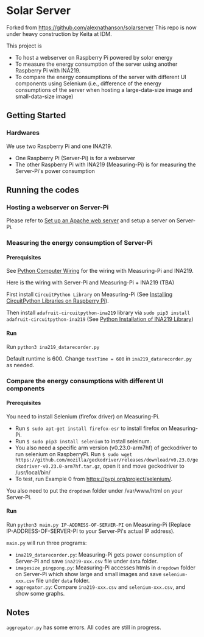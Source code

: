 # Solar Server
Forked from https://github.com/alexnathanson/solarserver
This repo is now under heavy construction by Keita at IDM.

This project is 
- To host a webserver on Raspberry Pi powered by solor energy
- To measure the energy consumption of the server using another Raspberry Pi with INA219.
- To compare the energy consumptions of the server with different UI components using Selenium (i.e., difference of the energy consumptions of the server when hosting a large-data-size image and small-data-size image)

## Getting Started
### Hardwares
We use two Raspberry Pi and one INA219.
- One Raspberry Pi (Server-Pi) is for a webserver
- The other Raspberry Pi with INA219 (Measuring-Pi) is for measuring the Server-Pi's power consumption

## Running the codes
### Hosting a webserver on Server-Pi
Please refer to [Set up an Apache web server](https://projects.raspberrypi.org/en/projects/lamp-web-server-with-wordpress/2) and setup a server on Server-Pi.

### Measuring the energy consumption of Server-Pi
#### Prerequisites
See [Python Computer Wiring](https://learn.adafruit.com/adafruit-ina219-current-sensor-breakout/python-circuitpython) for the wiring with Measuring-Pi and INA219.

Here is the wiring with Server-Pi and Measuring-Pi + INA219
(TBA)

First install `CircuitPython Library` on Measuring-Pi (See [Installing CircuitPython Libraries on Raspberry Pi](https://learn.adafruit.com/circuitpython-on-raspberrypi-linux/installing-circuitpython-on-raspberry-pi)).

Then install `adafruit-circuitpython-ina219` library via `sudo pip3 install adafruit-circuitpython-ina219` (See [Python Installation of INA219 Library](https://learn.adafruit.com/adafruit-ina219-current-sensor-breakout/python-circuitpython#python-installation-of-ina219-library-7-6)) 

#### Run
Run `python3 ina219_datarecorder.py`

Default runtime is 600. Change `testTime = 600` in `ina219_datarecorder.py` as needed.

### Compare the energy consumptions with different UI components
#### Prerequisites
You need to install Selenium (firefox driver) on Measuring-Pi.
- Run `$ sudo apt-get install firefox-esr` to install firefox on Measuring-Pi.
- Run `$ sudo pip3 install selenium` to install seleinum.
- You also need a specific arm version (v0.23.0-arm7hf) of geckodriver to run selenium on RaspberryPi. Run `$ sudo wget https://github.com/mozilla/geckodriver/releases/download/v0.23.0/geckodriver-v0.23.0-arm7hf.tar.gz`, open it and move geckodriver to /usr/local/bin/
- To test, run Example 0 from https://pypi.org/project/selenium/.

You also need to put the `dropdown` folder under /var/www/html on your Server-Pi.

#### Run
Run `python3 main.py IP-ADDRESS-OF-SERVER-PI` on Measuring-Pi (Replace IP-ADDRESS-OF-SERVER-PI to your Server-Pi's actual IP address).

`main.py` will run three programs:
- `ina219_datarecorder.py`: Measuring-Pi gets power consumption of Server-Pi and save `ina219-xxx.csv` file under `data` folder.
- `imagesize_pingpong.py`: Measuring-Pi accesses htmls in `dropdown` folder on Server-Pi which show large and small images and save `selenium-xxx.csv` file under `data` folder.
- `aggregator.py`: Compare `ina219-xxx.csv` and `selenium-xxx.csv`, and show some graphs.

## Notes
`aggregator.py` has some errors. All codes are still in progress.